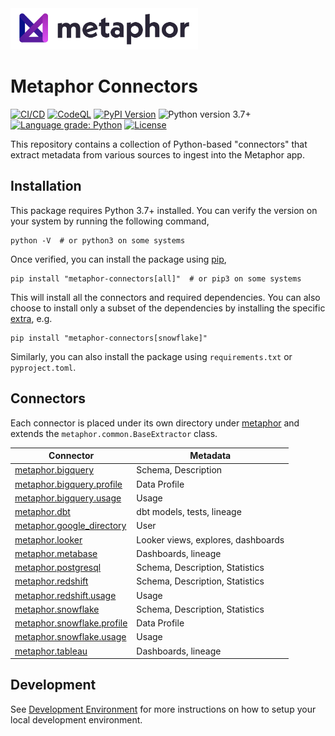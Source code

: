 <img src="./logo.png" width="300" />

# Metaphor Connectors

[![CI/CD](https://github.com/MetaphorData/connectors/actions/workflows/cicd.yml/badge.svg)](https://github.com/MetaphorData/connectors/actions/workflows/cicd.yml)
[![CodeQL](https://github.com/MetaphorData/connectors/workflows/CodeQL/badge.svg)](https://github.com/MetaphorData/connectors/actions/workflows/codeql-analysis.yml)
[![PyPI Version](https://img.shields.io/pypi/v/metaphor-connectors)](https://pypi.org/project/metaphor-connectors/)
![Python version 3.7+](https://img.shields.io/badge/python-3.7%2B-blue)
[![Language grade: Python](https://img.shields.io/lgtm/grade/python/g/MetaphorData/connectors.svg?logo=lgtm&logoWidth=18)](https://lgtm.com/projects/g/MetaphorData/connectors/context:python)
[![License](https://img.shields.io/github/license/MetaphorData/connectors)](https://github.com/MetaphorData/connectors/blob/master/LICENSE)

This repository contains a collection of Python-based "connectors" that extract metadata from various sources to ingest into the Metaphor app.

## Installation

This package requires Python 3.7+ installed. You can verify the version on your system by running the following command,

```shell
python -V  # or python3 on some systems
```

Once verified, you can install the package using [pip](https://docs.python.org/3/installing/index.html),

```shell
pip install "metaphor-connectors[all]"  # or pip3 on some systems
```

This will install all the connectors and required dependencies. You can also choose to install only a subset of the dependencies by installing the specific [extra](https://packaging.python.org/tutorials/installing-packages/#installing-setuptools-extras), e.g.

```shell
pip install "metaphor-connectors[snowflake]"
```

Similarly, you can also install the package using `requirements.txt` or `pyproject.toml`.

## Connectors

Each connector is placed under its own directory under [metaphor](./metaphor) and extends the `metaphor.common.BaseExtractor` class.

| Connector                                                          | Metadata                           |
|--------------------------------------------------------------------|------------------------------------|  
| [metaphor.bigquery](metaphor/bigquery/README.md)                   | Schema, Description                |
| [metaphor.bigquery.profile](metaphor/bigquery/profile/README.md)   | Data Profile                       |
| [metaphor.bigquery.usage](metaphor/bigquery/usage/README.md)       | Usage                              |
| [metaphor.dbt](metaphor/dbt/README.md)                             | dbt models, tests, lineage         |
| [metaphor.google_directory](metaphor/google_directory/README.md)   | User                               |
| [metaphor.looker](metaphor/looker/README.md)                       | Looker views, explores, dashboards |
| [metaphor.metabase](metaphor/metabase/README.md)                   | Dashboards, lineage                |
| [metaphor.postgresql](metaphor/postgresql/README.md)               | Schema, Description, Statistics    |
| [metaphor.redshift](metaphor/redshift/README.md)                   | Schema, Description, Statistics    |
| [metaphor.redshift.usage](metaphor/redshift/usage/README.md)       | Usage                              |
| [metaphor.snowflake](metaphor/snowflake/README.md)                 | Schema, Description, Statistics    |
| [metaphor.snowflake.profile](metaphor/snowflake/profile/README.md) | Data Profile                       |
| [metaphor.snowflake.usage](metaphor/snowflake/usage/README.md)     | Usage                              |
| [metaphor.tableau](metaphor/tableau/README.md)                     | Dashboards, lineage                |

## Development

See [Development Environment](docs/develop.md) for more instructions on how to setup your local development environment.
